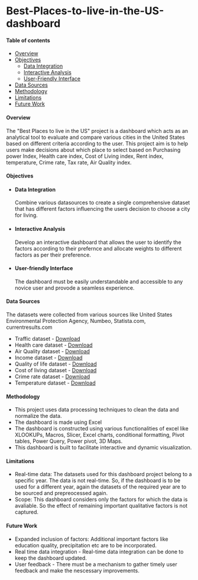 # Best-Places-to-live-in-the-US-dashboard
#### Table of contents
- [Overview](#overview)
- [Objectives](#objectives)
   - [Data Integration](#data-integration)
   - [Interactive Analysis](#interactive-analysis)
   - [User-Friendly Interface](#user-friendly-interface)
- [Data Sources](#data-sources)
- [Methodology](#methodology)
- [Limitations](#limitations)
- [Future Work](#future-work)
  
#### Overview
The "Best Places to live in the US" project is a dashboard which acts as an analytical tool to evaluate and compare various cities in the United States based on different criteria according to the user. This project aim is to help users make decisions about which place to select based on Purchasing power Index, Health care index, Cost of Living index, Rent index, temperature, Crime rate, Tax rate, Air Quality index.

#### Objectives
- #### Data Integration
   Combine various datasources to create a single comprehensive dataset that has different factors influencing the users decision to choose a city for living.
- #### Interactive Analysis
   Develop an interactive dashboard that allows the user to identify the factors according to their prefernce and allocate weights to different factors as per their preference.
- #### User-friendly Interface
   The dashboard must be easily understandable and accessible to any novice user and provode a seamless experience.

#### Data Sources
The datasets were collected from various sources like United States Environmental Protection Agency, Numbeo, Statista.com, currentresults.com
- Traffic dataset - [Download](https://www.numbeo.com/traffic/country_result.jsp?country=United+States)
- Health care dataset - [Download](https://www.numbeo.com/health-care/country_result.jsp?country=United+States)
- Air Quality dataset - [Download](https://aqs.epa.gov/aqsweb/airdata/download_files.html#Daily)
- Income dataset - [Download](https://www.statista.com/statistics/205609/median-household-income-in-the-top-20-most-populated-cities-in-the-us/)
- Quality of life dataset - [Download](https://www.numbeo.com/quality-of-life/country_result.jsp?country=United+States)
- Cost of living dataset - [Download](https://www.numbeo.com/cost-of-living/region_rankings_current.jsp?region=019)
- Crime rate dataset - [Download](https://www.kaggle.com/datasets/kabhishm/united-states-crime-rates-by-city-population)
- Temperature dataset - [Download](https://www.currentresults.com/Weather/US/average-annual-state-temperatures.php)
  
#### Methodology
- This project uses data processing techniques to  clean the data and normalize the data.
- The dashboard is made using Excel
- The dashboard is constructed using various functionalities of excel like XLOOKUPs, Macros, Slicer, Excel charts, conditional formatting, Pivot tables, Power Query, Power pivot, 3D Maps.
- This dashboard is built to facilitate interactive and dynamic visualization.

#### Limitations
- Real-time data: The datasets used for this dashboard project belong to a specific year. The data is not real-time. So, if the dashboard is to be used for a different year, again the datasets of the required year are to be sourced and prepreocessed again.
- Scope: This dashboard considers only the factors for which the data is avaliable. So the effect of remaining important qualitative factors is not captured.
  
#### Future Work
- Expanded inclusion of factors: Additional important factors like education quality, precipitation etc are to be incorporated.
- Real time data integration - Real-time data integration can be done to keep the dashboard updated.
- User feedback - There must be a mechanism to gather timely user feedback and make the nescessary improvements.
  
